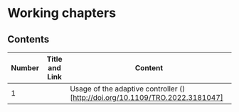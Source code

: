 # Working chapters

## Contents

| Number | Title and Link         | Content                                                                      |
|--------|------------------------|------------------------------------------------------------------------------|
| 1      | [](adaptive_control.md) | Usage of the adaptive controller ()[http://doi.org/10.1109/TRO.2022.3181047] |
